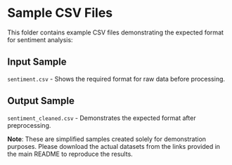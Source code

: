 # Sample CSV Files
 
 This folder contains example CSV files demonstrating the expected format for sentiment analysis:
 
 ## Input Sample
 `sentiment.csv` - Shows the required format for raw data before processing.
 
 ## Output Sample
 `sentiment_cleaned.csv` - Demonstrates the expected format after preprocessing.
 
 **Note**: These are simplified samples created solely for demonstration purposes. Please download the actual datasets from the links provided in the main README to reproduce the results.
 
